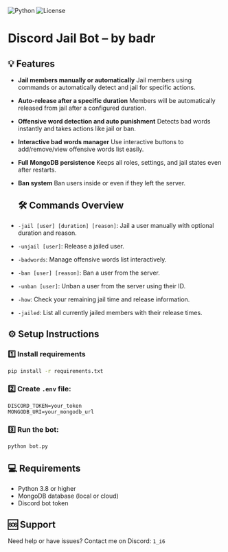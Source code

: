 ![Python](https://img.shields.io/badge/Python-3.8%2B-blue)
![License](https://img.shields.io/badge/License-Private-important)

# Discord Jail Bot – by badr

## 💡 Features

- **Jail members manually or automatically**
  Jail members using commands or automatically detect and jail for specific actions.

- **Auto-release after a specific duration**
  Members will be automatically released from jail after a configured duration.

- **Offensive word detection and auto punishment**
  Detects bad words instantly and takes actions like jail or ban.

- **Interactive bad words manager**
  Use interactive buttons to add/remove/view offensive words list easily.

- **Full MongoDB persistence**
  Keeps all roles, settings, and jail states even after restarts.

- **Ban system**
  Ban users inside or even if they left the server.

  ## 🛠️ Commands Overview

- `-jail [user] [duration] [reason]`: Jail a user manually with optional duration and reason.
- `-unjail [user]`: Release a jailed user.
- `-badwords`: Manage offensive words list interactively.
- `-ban [user] [reason]`: Ban a user from the server.
- `-unban [user]`: Unban a user from the server using their ID.
- `-how`: Check your remaining jail time and release information.
- `-jailed`: List all currently jailed members with their release times.


## ⚙️ Setup Instructions

### 1️⃣ Install requirements
```bash
pip install -r requirements.txt
```
### 2️⃣ Create `.env` file:
```env
DISCORD_TOKEN=your_token
MONGODB_URI=your_mongodb_url
```
### 3️⃣ Run the bot:
```bash
python bot.py
```

## 💻 Requirements

- Python 3.8 or higher
- MongoDB database (local or cloud)
- Discord bot token

## 🆘 Support

Need help or have issues? Contact me on Discord: `1_i6`
